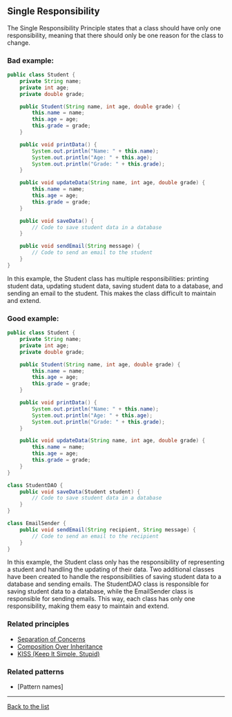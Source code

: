 ## Single Responsibility

The Single Responsibility Principle states that a class should have only one responsibility, meaning that there should only be one reason for the class to change.

### Bad example:

~~~java
public class Student {
    private String name;
    private int age;
    private double grade;

    public Student(String name, int age, double grade) {
        this.name = name;
        this.age = age;
        this.grade = grade;
    }

    public void printData() {
        System.out.println("Name: " + this.name);
        System.out.println("Age: " + this.age);
        System.out.println("Grade: " + this.grade);
    }

    public void updateData(String name, int age, double grade) {
        this.name = name;
        this.age = age;
        this.grade = grade;
    }

    public void saveData() {
        // Code to save student data in a database
    }

    public void sendEmail(String message) {
        // Code to send an email to the student
    }
}
~~~

In this example, the Student class has multiple responsibilities: printing student data, updating student data, saving student data to a database, and sending an email to the student. This makes the class difficult to maintain and extend.


### Good example:

~~~java
public class Student {
    private String name;
    private int age;
    private double grade;

    public Student(String name, int age, double grade) {
        this.name = name;
        this.age = age;
        this.grade = grade;
    }

    public void printData() {
        System.out.println("Name: " + this.name);
        System.out.println("Age: " + this.age);
        System.out.println("Grade: " + this.grade);
    }

    public void updateData(String name, int age, double grade) {
        this.name = name;
        this.age = age;
        this.grade = grade;
    }
}

class StudentDAO {
    public void saveData(Student student) {
        // Code to save student data in a database
    }
}

class EmailSender {
    public void sendEmail(String recipient, String message) {
        // Code to send an email to the recipient
    }
}
~~~

In this example, the Student class only has the responsibility of representing a student and handling the updating of their data. Two additional classes have been created to handle the responsibilities of saving student data to a database and sending emails. The StudentDAO class is responsible for saving student data to a database, while the EmailSender class is responsible for sending emails. This way, each class has only one responsibility, making them easy to maintain and extend.


### Related principles

* [Separation of Concerns](../general/separationofconcerns.md)
* [Composition Over Inheritance](../general/compositionoverinheritance.md)
* [KISS (Keep It Simple, Stupid)](../general/kiss.md)

### Related patterns

- [Pattern names]

---
[Back to the list](./README.md)